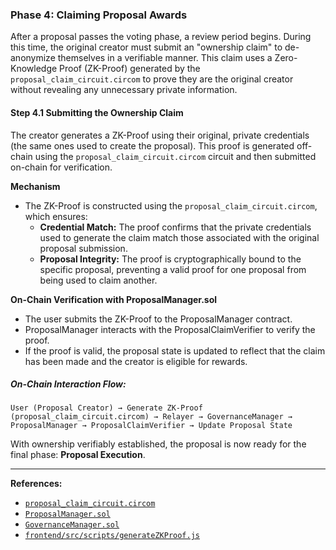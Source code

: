### Phase 4: Claiming Proposal Awards

After a proposal passes the voting phase, a review period begins. During this time, the original creator must submit an "ownership claim" to de-anonymize themselves in a verifiable manner. This claim uses a Zero-Knowledge Proof (ZK-Proof) generated by the `proposal_claim_circuit.circom` to prove they are the original creator without revealing any unnecessary private information.

#### Step 4.1 Submitting the Ownership Claim

The creator generates a ZK-Proof using their original, private credentials (the same ones used to create the proposal). This proof is generated off-chain using the `proposal_claim_circuit.circom` circuit and then submitted on-chain for verification.

**Mechanism**

- The ZK-Proof is constructed using the `proposal_claim_circuit.circom`, which ensures:
  - **Credential Match:** The proof confirms that the private credentials used to generate the claim match those associated with the original proposal submission.
  - **Proposal Integrity:** The proof is cryptographically bound to the specific proposal, preventing a valid proof for one proposal from being used to claim another.

**On-Chain Verification with ProposalManager.sol**

- The user submits the ZK-Proof to the ProposalManager contract.
- ProposalManager interacts with the ProposalClaimVerifier to verify the proof.
- If the proof is valid, the proposal state is updated to reflect that the claim has been made and the creator is eligible for rewards.

##### On-Chain Interaction Flow:

```
User (Proposal Creator) → Generate ZK-Proof (proposal_claim_circuit.circom) → Relayer → GovernanceManager → ProposalManager → ProposalClaimVerifier → Update Proposal State
```

With ownership verifiably established, the proposal is now ready for the final phase: **Proposal Execution**.

---
**References:**
- [`proposal_claim_circuit.circom`](../zk/circuits/proposal-claim/proposal_claim_circuit.circom)
- [`ProposalManager.sol`](../hardhat/contracts/managers/ProposalManager.sol)
- [`GovernanceManager.sol`](../hardhat/contracts/governance/GovernanceManager.sol)
- [`frontend/src/scripts/generateZKProof.js`](../frontend/src/scripts/generateZKProof.js)
